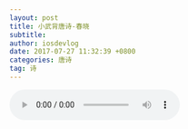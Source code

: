 ```yaml
---
layout: post
title: 小武背唐诗-春晓
subtitle: 
author: iosdevlog
date: 2017-07-27 11:32:39 +0800
categories: 唐诗
tag: 诗
---
```


<audio controls="controls">
  <source src="https://firebasestorage.googleapis.com/v0/b/growth15-a8c59.appspot.com/o/2017%2F07%2F27%2F%E6%98%A5%E6%99%93.mp3?alt=media&token=bfce6864-b483-488b-9451-513c0a5ee2cf" type="audio/mpeg" />
您的浏览器不支持播放音频
</audio>
